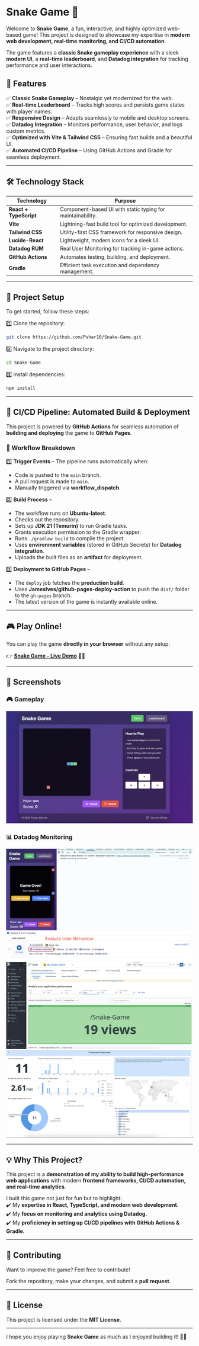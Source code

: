 # Snake Game 🐍

Welcome to **Snake Game**, a fun, interactive, and highly optimized web-based game! This project is designed to showcase my expertise in **modern web development, real-time monitoring, and CI/CD automation**.  

The game features a **classic Snake gameplay experience** with a sleek **modern UI**, a **real-time leaderboard**, and **Datadog integration** for tracking performance and user interactions.  

## 🚀 Features  

✅ **Classic Snake Gameplay** – Nostalgic yet modernized for the web.  
✅ **Real-time Leaderboard** – Tracks high scores and persists game states with player names.  
✅ **Responsive Design** – Adapts seamlessly to mobile and desktop screens.  
✅ **Datadog Integration** – Monitors performance, user behavior, and logs custom metrics.  
✅ **Optimized with Vite & Tailwind CSS** – Ensuring fast builds and a beautiful UI.  
✅ **Automated CI/CD Pipeline** – Using GitHub Actions and Gradle for seamless deployment.  

---

## 🛠️ Technology Stack  

| **Technology**  | **Purpose** |
|---------------|------------|
| **React + TypeScript** | Component-based UI with static typing for maintainability. |
| **Vite** | Lightning-fast build tool for optimized development. |
| **Tailwind CSS** | Utility-first CSS framework for responsive design. |
| **Lucide-React** | Lightweight, modern icons for a sleek UI. |
| **Datadog RUM** | Real User Monitoring for tracking in-game actions. |
| **GitHub Actions** | Automates testing, building, and deployment. |
| **Gradle** | Efficient task execution and dependency management. |

---

## 🔧 Project Setup  

To get started, follow these steps:  

1️⃣ Clone the repository:  
```bash
git clone https://github.com/Pshar10/Snake-Game.git
```  
2️⃣ Navigate to the project directory:  
```bash
cd Snake-Game
```  
3️⃣ Install dependencies:  
```bash
npm install
```  

---

## 🚀 CI/CD Pipeline: Automated Build & Deployment  

This project is powered by **GitHub Actions** for seamless automation of **building and deploying** the game to **GitHub Pages**.  

### **🔄 Workflow Breakdown**  

1️⃣ **Trigger Events** – The pipeline runs automatically when:  
   - Code is pushed to the `main` branch.  
   - A pull request is made to `main`.  
   - Manually triggered via **workflow_dispatch**.  

2️⃣ **Build Process** –  
   - The workflow runs on **Ubuntu-latest**.  
   - Checks out the repository.  
   - Sets up **JDK 21 (Temurin)** to run Gradle tasks.  
   - Grants execution permission to the Gradle wrapper.  
   - Runs `./gradlew build` to compile the project.  
   - Uses **environment variables** (stored in GitHub Secrets) for **Datadog integration**.  
   - Uploads the built files as an **artifact** for deployment.  

3️⃣ **Deployment to GitHub Pages** –  
   - The `deploy` job fetches the **production build**.  
   - Uses **JamesIves/github-pages-deploy-action** to push the `dist/` folder to the `gh-pages` branch.  
   - The latest version of the game is instantly available online.  

---

## 🎮 Play Online!  

You can play the game **directly in your browser** without any setup:  

👉 **[Snake Game - Live Demo](https://pshar10.github.io/Snake-Game/)** 🐍🎉  

---

## 📸 Screenshots  

### 🎮 Gameplay  
![Snake Game](screenshots/game.png)  

### 📊 Datadog Monitoring  
![Monitoring Init](screenshots/monitor_init.png)  
![User Behavior Analysis](screenshots/user_behaviour.png)  
![Website Views](screenshots/views.png)  
![Custom Metrics Tracking](screenshots/custom_metrics.png)  

---

## 💡 Why This Project?  

This project is a **demonstration of my ability to build high-performance web applications** with modern **frontend frameworks, CI/CD automation, and real-time analytics**.  

I built this game not just for fun but to highlight:  
✔️ My **expertise in React, TypeScript, and modern web development.**  
✔️ My **focus on monitoring and analytics using Datadog.**  
✔️ My **proficiency in setting up CI/CD pipelines with GitHub Actions & Gradle.**  

---

## 🤝 Contributing  

Want to improve the game? Feel free to contribute!  

Fork the repository, make your changes, and submit a **pull request**.  

---

## 📜 License  

This project is licensed under the **MIT License**.  

---

I hope you enjoy playing **Snake Game** as much as I enjoyed building it! 🎉🐍
